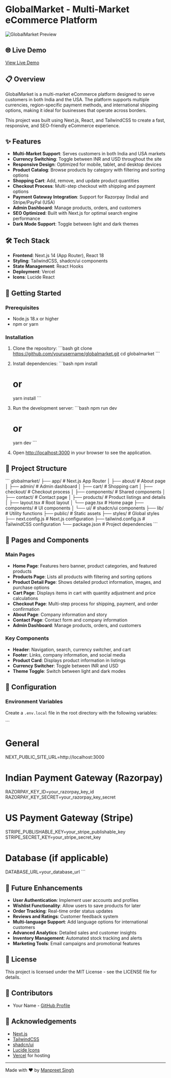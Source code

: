 # GlobalMarket - Multi-Market eCommerce Platform

![GlobalMarket Preview](./public/globalmarket-preview.png)

## 🌐 Live Demo

[View Live Demo](https://v0-ec-ommerce-website-design-jwv59j9d5.vercel.app/)


## 📋 Overview

GlobalMarket is a multi-market eCommerce platform designed to serve customers in both India and the USA. The platform supports multiple currencies, region-specific payment methods, and international shipping options, making it ideal for businesses that operate across borders.

This project was built using Next.js, React, and TailwindCSS to create a fast, responsive, and SEO-friendly eCommerce experience.

## ✨ Features

- **Multi-Market Support**: Serves customers in both India and USA markets
- **Currency Switching**: Toggle between INR and USD throughout the site
- **Responsive Design**: Optimized for mobile, tablet, and desktop devices
- **Product Catalog**: Browse products by category with filtering and sorting options
- **Shopping Cart**: Add, remove, and update product quantities
- **Checkout Process**: Multi-step checkout with shipping and payment options
- **Payment Gateway Integration**: Support for Razorpay (India) and Stripe/PayPal (USA)
- **Admin Dashboard**: Manage products, orders, and customers
- **SEO Optimized**: Built with Next.js for optimal search engine performance
- **Dark Mode Support**: Toggle between light and dark themes

## 🛠️ Tech Stack

- **Frontend**: Next.js 14 (App Router), React 18
- **Styling**: TailwindCSS, shadcn/ui components
- **State Management**: React Hooks
- **Deployment**: Vercel
- **Icons**: Lucide React

## 🚀 Getting Started

### Prerequisites

- Node.js 18.x or higher
- npm or yarn

### Installation

1. Clone the repository:
   \`\`\`bash
   git clone https://github.com/yourusername/globalmarket.git
   cd globalmarket
   \`\`\`

2. Install dependencies:
   \`\`\`bash
   npm install
   # or
   yarn install
   \`\`\`

3. Run the development server:
   \`\`\`bash
   npm run dev
   # or
   yarn dev
   \`\`\`

4. Open [http://localhost:3000](http://localhost:3000) in your browser to see the application.

## 📁 Project Structure

\`\`\`
globalmarket/
├── app/                    # Next.js App Router
│   ├── about/              # About page
│   ├── admin/              # Admin dashboard
│   ├── cart/               # Shopping cart
│   ├── checkout/           # Checkout process
│   ├── components/         # Shared components
│   ├── contact/            # Contact page
│   ├── products/           # Product listings and details
│   ├── layout.tsx          # Root layout
│   └── page.tsx            # Home page
├── components/             # UI components
│   └── ui/                 # shadcn/ui components
├── lib/                    # Utility functions
├── public/                 # Static assets
├── styles/                 # Global styles
├── next.config.js          # Next.js configuration
├── tailwind.config.js      # TailwindCSS configuration
└── package.json            # Project dependencies
\`\`\`

## 📱 Pages and Components

### Main Pages

- **Home Page**: Features hero banner, product categories, and featured products
- **Products Page**: Lists all products with filtering and sorting options
- **Product Detail Page**: Shows detailed product information, images, and purchase options
- **Cart Page**: Displays items in cart with quantity adjustment and price calculations
- **Checkout Page**: Multi-step process for shipping, payment, and order confirmation
- **About Page**: Company information and story
- **Contact Page**: Contact form and company information
- **Admin Dashboard**: Manage products, orders, and customers

### Key Components

- **Header**: Navigation, search, currency switcher, and cart
- **Footer**: Links, company information, and social media
- **Product Card**: Displays product information in listings
- **Currency Switcher**: Toggle between INR and USD
- **Theme Toggle**: Switch between light and dark modes

## 🔧 Configuration

### Environment Variables

Create a `.env.local` file in the root directory with the following variables:

\`\`\`
# General
NEXT_PUBLIC_SITE_URL=http://localhost:3000

# Indian Payment Gateway (Razorpay)
RAZORPAY_KEY_ID=your_razorpay_key_id
RAZORPAY_KEY_SECRET=your_razorpay_key_secret

# US Payment Gateway (Stripe)
STRIPE_PUBLISHABLE_KEY=your_stripe_publishable_key
STRIPE_SECRET_KEY=your_stripe_secret_key

# Database (if applicable)
DATABASE_URL=your_database_url
\`\`\`

## 🌟 Future Enhancements

- **User Authentication**: Implement user accounts and profiles
- **Wishlist Functionality**: Allow users to save products for later
- **Order Tracking**: Real-time order status updates
- **Reviews and Ratings**: Customer feedback system
- **Multi-language Support**: Add language options for international customers
- **Advanced Analytics**: Detailed sales and customer insights
- **Inventory Management**: Automated stock tracking and alerts
- **Marketing Tools**: Email campaigns and promotional features

## 📄 License

This project is licensed under the MIT License - see the LICENSE file for details.

## 👥 Contributors

- Your Name - [GitHub Profile](https://github.com/yourusername)

## 🙏 Acknowledgements

- [Next.js](https://nextjs.org/)
- [TailwindCSS](https://tailwindcss.com/)
- [shadcn/ui](https://ui.shadcn.com/)
- [Lucide Icons](https://lucide.dev/)
- [Vercel](https://vercel.com/) for hosting

---

Made with ❤️ by [Manpreet Singh](https://yourwebsite.com)

